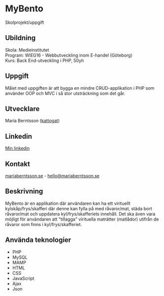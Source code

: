 # MyBento
Skolprojekt/uppgift

## Ubildning
Skola: Medieinstitutet<br>
Program: WIEG16 - Webbutveckling inom E-handel (Göteborg)<br>
Kurs: Back End-utveckling i PHP, 50yh<br>

## Uppgift

Målet med uppgiften är att bygga en mindre CRUD-applikation i PHP som använder OOP och MVC i så stor utsträckning som det går.

## Utvecklare

Maria Berntsson (<a href="https://github.com/kattogat/">kattogat</a>)

## Linkedin

<a href="https://se.linkedin.com/in/maria-berntsson">Min linkedin</a>

## Kontakt

<a href="http://mariaberntsson.se/">mariaberntsson.se</a> - hello@mariaberntsson.se

## Beskrivning

MyBento är en applikation där användaren kan ha ett virituellt kylskåp/frys/skafferi där denne kan fylla på med råvaror/mat, städa bort råvaror/mat och uppdatera kyl/frys/skafferiets innehåll. Det ska även vara möjligt för användaren att "tillagga" virituella maträtter (matlådor) utifrån de råvaror som finns i kyl/frys/skafferiet.

## Använda teknologier

* PHP
* MySQL
* MAMP
* HTML
* CSS
* JavaScript
* Ajax
* Json
